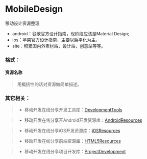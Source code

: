 # MobileDesign
移动设计资源整理
* android：谷歌官方设计指南，现阶段应该是Material Design;
* ios：苹果官方设计指南，主要以扁平化为主。
* site：积累国内外素材站，设计站，创意站等等。

### 格式：
#### 资源名称
> 用概括性的话对资源做简单描述。

### 其它相关：

> * 移动开发在线分享开发工具库：[DevelopmentTools](https://github.com/MobDevGroup/DevelopmentTools)

> * 移动开发在线分享开Android开发资源库：[AndroidResources](https://github.com/MobDevGroup/AndroidResources)

> * 移动开发在线分享iOS开发资源库：[iOSResources](https://github.com/MobDevGroup/iOSResources)

> * 移动开发在线分享前端资源库：[HTML5Resources](https://github.com/MobDevGroup/HTML5Resources)

> * 移动开发在线分享项目开发库：[ProjectDevelopment](https://github.com/MobDevGroup/ProjectDevelopment)
